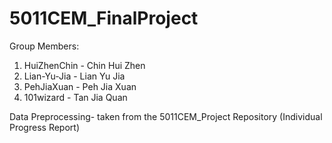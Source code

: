 # 5011CEM_FinalProject

Group Members:
1. HuiZhenChin - Chin Hui Zhen
2. Lian-Yu-Jia - Lian Yu Jia
3. PehJiaXuan - Peh Jia Xuan
4. 101wizard - Tan Jia Quan

Data Preprocessing- taken from the 5011CEM_Project Repository (Individual Progress Report)
